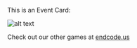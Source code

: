 This is an Event Card: 
 
 ![alt text](Looting?raw=true "Event Card")  
 
 
 
 
 
 Check out our other games at [endcode.us](https://endcode.us/)